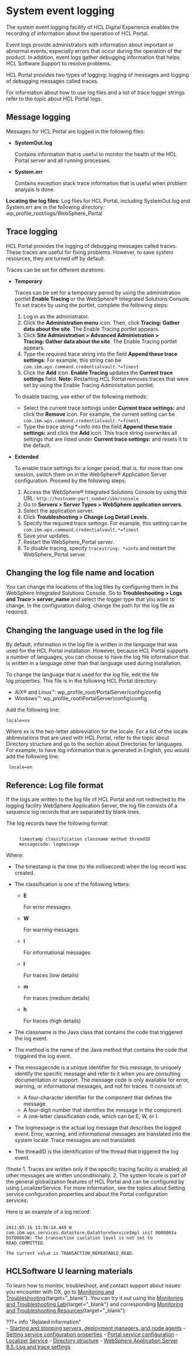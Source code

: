 # System event logging

The system event logging facility of HCL Digital Experience enables the recording of information about the operation of HCL Portal.

Event logs provide administrators with information about important or abnormal events, especially errors that occur during the operation of the product. In addition, event logs gather debugging information that helps HCL Software Support to resolve problems.

HCL Portal provides two types of logging: logging of messages and logging of debugging messages called traces.

For information about how to use log files and a list of trace logger strings refer to the topic about HCL Portal logs.

## Message logging

Messages for HCL Portal are logged in the following files:

-   **SystemOut.log**

    Contains information that is useful to monitor the health of the HCL Portal server and all running processes.

-   **System.err**

    Contains exception stack trace information that is useful when problem analysis is done.


**Locating the log files:** Log files for HCL Portal, including SystemOut.log and System.err are in the following directory: wp_profile_root/logs/WebSphere_Portal

## Trace logging

HCL Portal provides the logging of debugging messages called traces. These traces are useful for fixing problems. However, to save system resources, they are turned off by default.

Traces can be set for different durations:

-   **Temporary**

    Traces can be set for a temporary period by using the administration portlet **Enable Tracing** or the WebSphere® Integrated Solutions Console. To set traces by using the portlet, complete the following steps:

    1.  Log in as the administrator.
    2.  Click the **Administration menu** icon. Then, click **Tracing: Gather data about the site**. The Enable Tracing portlet appears.
    3.  Click **Site Administration > Advanced Administration > Tracing: Gather data about the site**. The Enable Tracing portlet appears.
    4.  Type the required trace string into the field **Append these trace settings:** For example, this string can be `com.ibm.wps.command.credentialvault.*=finest`
    5.  Click the **Add** icon. **Enable Tracing** updates the **Current trace settings** field.
    **Note:** Restarting HCL Portal removes traces that were set by using the Enable Tracing Administration portlet.

    To disable tracing, use either of the following methods:

    -   Select the current trace settings under **Current trace settings:** and click the **Remove** icon. For example, the current setting can be `com.ibm.wps.command.credentialvault.*=finest`.
    -   Type the trace string *=info into the field **Append these trace settings:** and click the **Add** icon. This trace string overwrites all settings that are listed under **Current trace settings:** and resets it to the default.
-   **Extended**

    To enable trace settings for a longer period, that is, for more than one session, switch them on in the WebSphere® Application Server configuration. Proceed by the following steps:

    1.  Access the WebSphere® Integrated Solutions Console by using this URL: `http://hostname:port_number/ibm/console`
    2.  Go to **Servers > Server Types > WebSphere application servers**.
    3.  Select the application server.
    4.  Click **Troubleshooting > Change Log Detail Levels**.
    5.  Specify the required trace settings. For example, this setting can be `com.ibm.wps.command.credentialvault.*=finest`
    6.  Save your updates.
    7.  Restart the WebSphere_Portal server.
    8.  To disable tracing, specify `tracestring: *=info` and restart the WebSphere_Portal server.

## Changing the log file name and location

You can change the locations of the log files by configuring them in the WebSphere Integrated Solutions Console. Go to **Troubleshooting > Logs and Trace > server_name** and select the logger type that you want to change. In the configuration dialog, change the path for the log file as required.

## Changing the language used in the log file

By default, information in the log file is written in the language that was used for the HCL Portal installation. However, because HCL Portal supports a number of languages, you can choose to have the log file information that is written in a language other than that language used during installation.

To change the language that is used for the log file, edit the file log.properties. This file is in the following HCL Portal directory:

-   AIX® and Linux™: wp_profile_root/PortalServer/config/config
-   Windows™: wp_profile_root\PortalServer\config\config

Add the following line:

```
locale=xx 
```

Where xx is the two-letter abbreviation for the locale. For a list of the locale abbreviations that are used with HCL Portal, refer to the topic about Directory structure and go to the section about Directories for languages. For example, to have log information that is generated in English, you would add the following line:

```
 locale=en 
```

## Reference: Log file format

If the logs are written to the log file of HCL Portal and not redirected to the logging facility WebSphere Application Server, the log file consists of a sequence log records that are separated by blank lines.

The log records have the following format:

```

     timestamp classification classname method threadID
     messagecode: logmessage

```

Where:

-   The timestamp is the time (to the millisecond) when the log record was created.
-   The classification is one of the following letters:
    -   **E**

        For error messages

    -   **W**

        For warning messages

    -   **I**

        For informational messages

    -   **l**

        For traces (low details)

    -   **m**

        For traces (medium details)

    -   **h**

        For traces (high details)

-   The classname is the Java class that contains the code that triggered the log event.
-   The method is the name of the Java method that contains the code that triggered the log event.
-   The messagecode is a unique identifier for this message, to uniquely identify the specific message and refer to it when you are consulting documentation or support. The message code is only available for error, warning, or informational messages, and not for traces. It consists of:
    -   A four-character identifier for the component that defines the message.
    -   A four-digit number that identifies the message in the component.
    -   A one-letter classification code, which can be E, W, or I.
-   The logmessage is the actual log message that describes the logged event. Error, warning, and informational messages are translated into the system locale. Trace messages are not translated.
-   The threadID is the identification of the thread that triggered the log event.

!!!note
    1.  Traces are written only if the specific tracing facility is enabled; all other messages are written unconditionally.
    2.  The system locale is part of the general globalization features of HCL Portal and can be configured by using LocalizerService. For more information, see the topics about Setting service configuration properties and about the Portal configuration services.

Here is an example of a log record:

```

2011.05.16 13:36:14.449 W com.ibm.wps.services.datastore.DataStoreServiceImpl init 0000003a
DSTO0063W: The transaction isolation level is not set to READ_COMMITTED.

The current value is TRANSACTION_REPEATABLE_READ.

```

## HCLSoftware U learning materials

To learn how to monitor, troubleshoot, and contact support about issues you encounter with DX, go to [Monitoring and Troubleshooting](https://hclsoftwareu.hcltechsw.com/component/axs/?view=sso_config&id=3&forward=https%3A%2F%2Fhclsoftwareu.hcltechsw.com%2Fcourses%2Flesson%2F%3Fid%3D3436){target="_blank”}. You can try it out using the [Monitoring and Troubleshooting Lab](https://hclsoftwareu.hcltechsw.com/images/Lc4sMQCcN5uxXmL13gSlsxClNTU3Mjc3NTc4MTc2/DS_Academy/DX/Administrator/HDX-ADM-200_Monitoring_and_Troubleshooting_Lab.pdf){target="_blank”} and corresponding [Monitoring and Troubleshooting Resources](https://hclsoftwareu.hcltechsw.com/images/Lc4sMQCcN5uxXmL13gSlsxClNTU3Mjc3NTc4MTc2/DS_Academy/DX/Administrator/HDX-ADM-200_Monitoring_and_Troubleshooting_Lab_Resources.zip){target="_blank”}.

???+ info "Related information"  
    -   [Starting and stopping servers, deployment managers, and node agents](../../../../deployment/manage/stopstart.md)
    -   [Setting service configuration properties](../../../../deployment/manage/config_portal_behavior/service_config_properties/index.md)
    -   [Portal service configuration](../../../../deployment/manage/config_portal_behavior/service_config_properties/portal_svc_cfg/index.md)
    -   [Localizer Service](../../../../deployment/manage/config_portal_behavior/service_config_properties/portal_svc_cfg/srvcfgref_localizer.md)
    -   [Directory structure](../../../../guide_me/wpsdirstr.md)
    -   [WebSphere Application Server 8.5.:Log and trace settings](https://www.ibm.com/docs/en/SSEQTP_8.5.5/com.ibm.websphere.base.doc/ae/utrb_logtrace.html)

